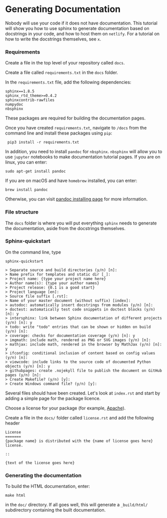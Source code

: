# Generating Documentation 
Nobody will use your code if it does not have documentation. 
This tutorial will show you how to use sphinx to generate documentation based on docstrings
in your code, and how to host them on `netlify`. For a tutorial on how to write the docstrings 
themselves, see `x`.

### Requirements

Create a file in the top level of your repository called `docs`.

Create a file called `requirements.txt` in the `docs` folder. 

In the `requirements.txt` file, add the following dependencies: 
  
    sphinx==1.8.5
    sphinx_rtd_theme>=0.4.2
    sphinxcontrib-rawfiles
    numpydoc
    nbsphinx

These packages are required for building the documentation pages. 

Once you have created `requirements.txt`, navigate to `/docs` from the
command line and install these packages using `pip`: 

     pip3 install -r requirements.txt
     
In addition, you need to install `pandoc` for `nbsphinx`. `nbsphinx` will allow
you to use `jupyter` notebooks to make documentation tutorial pages.
If you are on linux, you can enter: 

    sudo apt-get install pandoc

If you are on macOS and have `homebrew` installed, you can enter:

    brew install pandoc

Otherwise, you can visit [pandoc installing page](https://pandoc.org/installing.html) for more information.

### File structure
The `docs` folder is where you will put everything `sphinx` needs to generate the documentation, 
aside from the docstrings themselves. 

### Sphinx-quickstart
On the command line, type 

    sphinx-quickstart
  
    > Separate source and build directories (y/n) [n]:
    > Name prefix for templates and static dir [_]:
    > Project name: {type your project name here}
    > Author name(s): {type your author names}
    > Project release: {0.1 is a good start}
    > Project language [en]:
    > Source file suffix [.rst]:
    > Name of your master document (without suffix) [index]:
    > autodoc: automatically insert docstrings from modules (y/n) [n]:
    > doctest: automatically test code snippets in doctest blocks (y/n) [n]: y
    > intersphinx: link between Sphinx documentation of different projects (y/n) [n]: y
    > todo: write "todo" entries that can be shown or hidden on build (y/n) [n]:
    > coverage: checks for documentation coverage (y/n) [n]: y
    > imgmath: include math, rendered as PNG or SVG images (y/n) [n]:
    > mathjax: include math, rendered in the browser by MathJax (y/n) [n]: y
    > ifconfig: conditional inclusion of content based on config values (y/n) [n]:
    > viewcode: include links to the source code of documented Python objects (y/n) [n]: y
    > githubpages: create .nojekyll file to publish the document on GitHub pages (y/n) [n]:
    > Create Makefile? (y/n) [y]:
    > Create Windows command file? (y/n) [y]:

Several files should have been created. Let's look at `index.rst` and start by adding a simple page for the package licence. 

Choose a license for your package (for example, [Apache](https://www.apache.org/licenses/LICENSE-2.0.txt)).

Create a file in the `docs/` folder called `license.rst` and add the following header

    License
    =======
    {package name} is distributed with the {name of license goes here} license.

    ::
    
    {text of the license goes here}
    


### Generating the documentation

To build the HTML documentation, enter:

    make html

in the `doc/` directory. If all goes well, this will generate a `_build/html/` subdirectory containing the built documentation.
